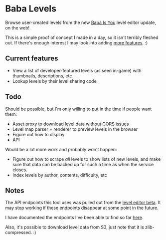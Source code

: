 # Baba Levels

Browse user-created levels from the new [Baba Is You](https://hempuli.com/baba/) level editor update, on the web!

This is a simple proof of concept I made in a day, so it isn't terribly fleshed out. If there's enough interest I may look into adding [more features](#todo). :)

## Current features

- View a list of developer-featured levels (as seen in-game) with thumbnails, descriptions, etc
- Lookup levels by their level sharing code

## Todo

Should be possible, but I'm only willing to put in the time if people want them:
- Asset proxy to download level data without CORS issues
- Level map parser + renderer to preview levels in the browser
- Figure out how to display
- API

Would be a lot more work and probably won't happen:
- Figure out how to scrape *all* levels to show lists of new levels, and make sure that data can be backed up for such a time as when the service closes.
- Index levels by author, contents, difficulty, etc

## Notes

The API endpoints this tool uses was pulled out from the [level editor beta](https://hempuli.itch.io/baba-is-you-level-editor-beta). It may stop working if these endpoints disappear at some point in the future.

I have documented the endpoints I've been able to find so far [here](https://gist.github.com/jaames/b213f44e82227e729ea8ba429325d452).

Also, it's possible to download level data from S3, just note that it is zlib-compressed. :)